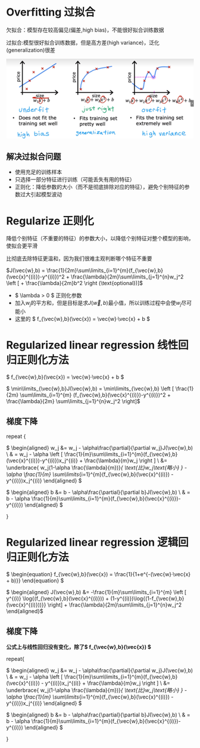 # Overfitting 过拟合

欠拟合：模型存在较高偏见(偏差,high bias)，不能很好拟合训练数据

过拟合:模型很好拟合训练数据，但是高方差(high variance)，泛化(generalization)很差

![image-20240424111238198](assets/image-20240424111238198.png) 

## 解决过拟合问题

- 使用充足的训练样本
- 只选择一部分特征进行训练（可能丢失有用的特征）
- 正则化：降低参数的大小（而不是彻底排除对应的特征），避免个别特征的参数过大引起模型波动

# Regularize 正则化

降低个别特征（不重要的特征）的参数大小，以降低个别特征对整个模型的影响，使拟合更平滑

比彻底去除特征更温和，因为我们很难主观判断哪个特征不重要

$J(\vec{w},b) = \frac{1}{2m}\sum\limits_{i=1}^{m}(f_{\vec{w},b}(\vec{x}^{(i)})-y^{(i)})^2 + \frac{\lambda}{2m}\sum\limits_{j=1}^{n}w_j^2 \left [ + \frac{\lambda}{2m}b^2 \right (\text{optional})]$

- $ \lambda > 0 $​ 正则化参数
- 加入$w_j$的平方和，但是目标是求$J(\vec{w},b)$最小值，所以训练过程中会使$w_j$​尽可能小
- 这里的 $ f_{\vec{w},b}(\vec{x}) = \vec{w}·\vec{x} + b $

# Regularized linear regression 线性回归正则化方法

 $ f_{\vec{w},b}(\vec{x}) = \vec{w}·\vec{x} + b $

$ \min\limits_{\vec{w},b}J(\vec{w},b) = \min\limits_{\vec{w},b} \left [ \frac{1}{2m} \sum\limits_{i=1}^{m} (f_{\vec{w},b}(\vec{x}^{(i)})-y^{(i)})^2 + \frac{\lambda}{2m} \sum\limits_{j=1}^{n}w_j^2 \right]$

## 梯度下降

repeat {

$ \begin{aligned}  w_j &= w_j - \alpha\frac{\partial}{\partial w_j}J(\vec{w},b) \\ & = w_j - \alpha \left [ \frac{1}{m}\sum\limits_{i=1}^{m}(f_{\vec{w},b}(\vec{x}^{(i)})-y^{(i)})x_j^{(i)} + \frac{\lambda}{m}w_j \right ] \\ &= \underbrace{ w_j(1-\alpha \frac{\lambda}{m})}_{ \text{比}w_j\text{略小} } - \alpha \frac{1}{m} \sum\limits_{i=1}^{m}(f_{\vec{w},b}(\vec{x}^{(i)}) - y^{(i)})x_j^{(i)}  \end{aligned} $

$ \begin{aligned} b &= b - \alpha\frac{\partial}{\partial b}J(\vec{w},b) \\ & = b - \alpha \frac{1}{m}\sum\limits_{i=1}^{m}(f_{\vec{w},b}(\vec{x}^{(i)})-y^{(i)}) \end{aligned} $

}

# Regularized linear regression 逻辑回归正则化方法

$ \begin{equation} f_{\vec{w},b}(\vec{x}) =  \frac{1}{1+e^{-(\vec{w}·\vec{x} + b)}} \end{equation} $​

$ \begin{aligned} J(\vec{w},b) &=  -\frac{1}{m}\sum\limits_{i=1}^{m} \left [ y^{(i)} \log{(f_{\vec{w},b}(\vec{x}^{(i)})) + (1-y^{(i)})\log{(1-f_{\vec{w},b}(\vec{x}^{(i)}))}} \right] + \frac{\lambda}{2m}\sum\limits_{j=1}^{n}w_j^2 \end{aligned}$

## 梯度下降

**公式上与线性回归没有变化，除了$  f_{\vec{w},b}(\vec{x})  $**

repeat{

$ \begin{aligned}  w_j &= w_j - \alpha\frac{\partial}{\partial w_j}J(\vec{w},b) \\ & = w_j - \alpha \left [ \frac{1}{m}\sum\limits_{i=1}^{m}(f_{\vec{w},b}(\vec{x}^{(i)}) - y^{(i)})x_j^{(i)} + \frac{\lambda}{m}w_j \right ] \\ &= \underbrace{ w_j(1-\alpha \frac{\lambda}{m})}_{ \text{比}w_j\text{略小} } - \alpha \frac{1}{m} \sum\limits_{i=1}^{m}(f_{\vec{w},b}(\vec{x}^{(i)}) - y^{(i)})x_j^{(i)}  \end{aligned} $

$ \begin{aligned} b &= b - \alpha\frac{\partial}{\partial b}J(\vec{w},b) \\ & = b - \alpha \frac{1}{m}\sum\limits_{i=1}^{m}(f_{\vec{w},b}(\vec{x}^{(i)})-y^{(i)}) \end{aligned} $

}
